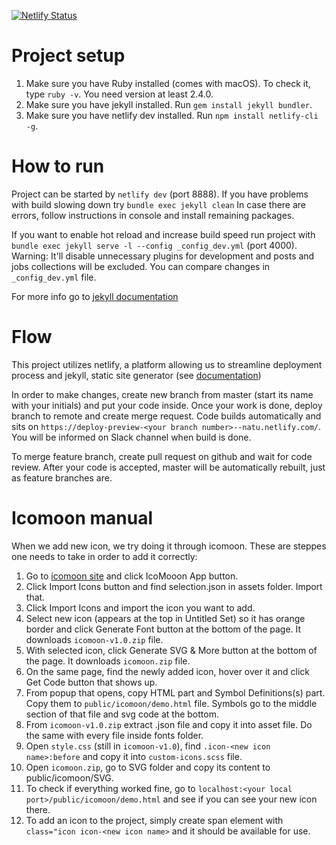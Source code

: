 [![Netlify Status](https://api.netlify.com/api/v1/badges/b9658706-fb31-461c-87e5-6cb5683e398f/deploy-status)](https://app.netlify.com/sites/natu/deploys)

# Project setup
1. Make sure you have Ruby installed (comes with macOS). To check it, type `ruby -v`. You need version at least 2.4.0.
2. Make sure you have jekyll installed. Run `gem install jekyll bundler`.
3. Make sure you have netlify dev installed. Run `npm install netlify-cli -g`.

# How to run
Project can be started by `netlify dev` (port 8888).
If you have problems with build slowing down try `bundle exec jekyll clean`
In case there are errors, follow instructions in console and install remaining packages.

If you want to enable hot reload and increase build speed run project with `bundle exec jekyll serve -l --config _config_dev.yml` (port 4000).
Warning: It'll disable unnecessary plugins for development and posts and jobs collections will be excluded. You can compare changes in `_config_dev.yml` file.

For more info go to [jekyll documentation](https://jekyllrb.com/docs/)

# Flow
This project utilizes netlify, a platform allowing us to streamline deployment process and jekyll, static site generator (see [documentation](https://jekyllrb.com/docs/))

In order to make changes, create new branch from master (start its name with your initials) and put your code inside. Once your work is done, deploy branch to remote and create merge request. Code builds automatically and sits on `https://deploy-preview-<your branch number>--natu.netlify.com/`. You will be informed on Slack channel when build is done.

To merge feature branch, create pull request on github and wait for code review. After your code is accepted, master will be automatically rebuilt, just as feature branches are.

# Icomoon manual
When we add new icon, we try doing it through icomoon. These are steppes one needs to take in order to add it correctly:
1. Go to [icomoon site](https://icomoon.io/) and click IcoMooon App button.
2. Click Import Icons button and find selection.json in assets folder. Import that.
3. Click Import Icons and import the icon you want to add.
4. Select new icon (appears at the top in Untitled Set) so it has orange border and click Generate Font button at the bottom of the page. It downloads `icomoon-v1.0.zip` file.
5. With selected icon, click Generate SVG & More button at the bottom of the page. It downloads `icomoon.zip` file.
6. On the same page, find the newly added icon, hover over it and click Get Code button that shows up.
7. From popup that opens, copy HTML part and Symbol Definitions(s) part. Copy them to `public/icomoon/demo.html` file. Symbols go to the middle section of that file and svg code at the bottom.
8. From `icomoon-v1.0.zip` extract .json file and copy it into asset file. Do the same with every file inside fonts folder.
9. Open `style.css` (still in `icomoon-v1.0`), find `.icon-<new icon name>:before` and copy it into `custom-icons.scss` file.
10. Open `icomoon.zip`, go to SVG folder and copy its content to public/icomoon/SVG.
11. To check if everything worked fine, go to `localhost:<your local port>/public/icomoon/demo.html` and see if you can see your new icon there.
12. To add an icon to the project, simply create span element with `class="icon icon-<new icon name>` and it should be available for use.
